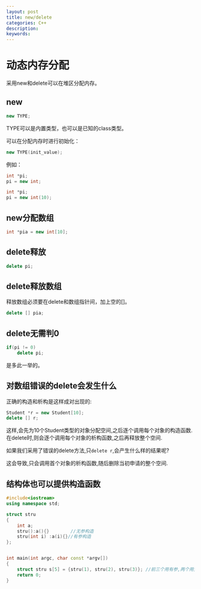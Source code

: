 ```yaml
---
layout: post
title: new/delete
categories: C++
description: 
keywords: 
---
```


# 动态内存分配

采用new和delete可以在堆区分配内存。

## new
```cpp
new TYPE;
```
TYPE可以是内置类型，也可以是已知的class类型。

可以在分配内存时进行初始化：
```cpp
new TYPE(init_value);
```

例如：
```cpp
int *pi;
pi = new int;
```

```cpp
int *pi;
pi = new int(10);
```

## new分配数组
```cpp
int *pia = new int[10];
```

## delete释放
```cpp
delete pi;
```
## delete释放数组
释放数组必须要在delete和数组指针间，加上空的[]。

```cpp
delete [] pia;
```
## delete无需判0
```cpp
if(pi != 0)
    delete pi;
```
是多此一举的。


## 对数组错误的delete会发生什么
正确的构造和析构是这样成对出现的:
```cpp
Student *r = new Student[10];
delete [] r;
```
这样,会先为10个Student类型的对象分配空间,之后逐个调用每个对象的构造函数.
在delete时,则会逐个调用每个对象的析构函数,之后再释放整个空间.

如果我们采用了错误的delete方法,只```delete r```,会产生什么样的结果呢?

这会导致,只会调用首个对象的析构函数,随后删除当初申请的整个空间.

## 结构体也可以提供构造函数

```cpp
#include<iostream>
using namespace std;

struct stru
{
    int a;
    stru():a(){}        //无参构造
    stru(int i) :a(i){}//有参构造
};


int main(int argc, char const *argv[])
{
    struct stru s[5] = {stru(1), stru(2), stru(3)}; //前三个用有参,两个用无参
    return 0;
}


```